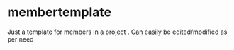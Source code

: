 # membertemplate
Just a template for members in a project . Can easily be edited/modified as per need
